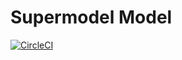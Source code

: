 # Supermodel Model

[![CircleCI](https://circleci.com/gh/supermodel/model.svg?style=svg)](https://circleci.com/gh/supermodel/model)

